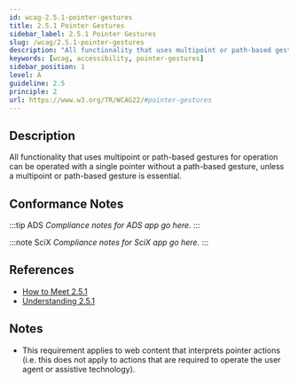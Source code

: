 ```yaml
---
id: wcag-2.5.1-pointer-gestures
title: 2.5.1 Pointer Gestures
sidebar_label: 2.5.1 Pointer Gestures
slug: /wcag/2.5.1-pointer-gestures
description: "All functionality that uses multipoint or path-based gestures for operation can be operated with a single pointer without a path-based gesture, unless a multipoint or path-based gesture is essential."
keywords: [wcag, accessibility, pointer-gestures]
sidebar_position: 1
level: A
guideline: 2.5
principle: 2
url: https://www.w3.org/TR/WCAG22/#pointer-gestures
---
```


## Description

All functionality that uses multipoint or path-based gestures for operation can be operated with a single pointer without a path-based gesture, unless a multipoint or path-based gesture is essential.

## Conformance Notes

:::tip ADS
_Compliance notes for ADS app go here._
:::

:::note SciX
_Compliance notes for SciX app go here._
:::

## References

- [How to Meet 2.5.1](https://www.w3.org/WAI/WCAG22/quickref/#pointer-gestures)
- [Understanding 2.5.1](https://www.w3.org/WAI/WCAG22/Understanding/pointer-gestures.html)

## Notes

- This requirement applies to web content that interprets pointer actions (i.e. this does not apply to actions that are required to operate the user agent or assistive technology).
